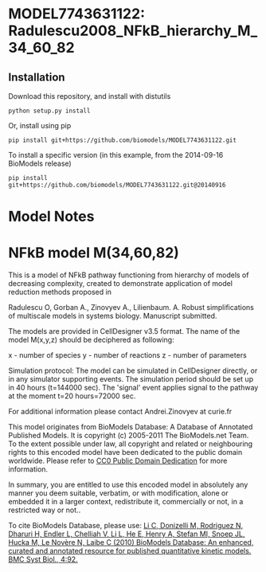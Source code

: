 # MODEL7743631122: Radulescu2008_NFkB_hierarchy_M_34_60_82

## Installation

Download this repository, and install with distutils

`python setup.py install`

Or, install using pip

`pip install git+https://github.com/biomodels/MODEL7743631122.git`

To install a specific version (in this example, from the 2014-09-16 BioModels release)

`pip install git+https://github.com/biomodels/MODEL7743631122.git@20140916`


# Model Notes


# NFkB model M(34,60,82)

This is a model of NFkB pathway functioning from hierarchy of models of
decreasing complexity, created to demonstrate application of model reduction
methods proposed in

Radulescu O, Gorban A., Zinovyev A., Lilienbaum. A. Robust simplifications of
multiscale models in systems biology. Manuscript submitted.

The models are provided in CellDesigner v3.5 format. The name of the model
M(x,y,z) should be deciphered as following:

x - number of species y - number of reactions z - number of parameters

Simulation protocol: The model can be simulated in CellDesigner directly, or
in any simulator supporting events. The simulation period should be set up in
40 hours (t=144000 sec). The 'signal' event applies signal to the pathway at
the moment t=20 hours=72000 sec.

For additional information please contact Andrei.Zinovyev at curie.fr

This model originates from BioModels Database: A Database of Annotated
Published Models. It is copyright (c) 2005-2011 The BioModels.net Team.  
To the extent possible under law, all copyright and related or neighbouring
rights to this encoded model have been dedicated to the public domain
worldwide. Please refer to [CC0 Public Domain
Dedication](http://creativecommons.org/publicdomain/zero/1.0/) for more
information.

In summary, you are entitled to use this encoded model in absolutely any
manner you deem suitable, verbatim, or with modification, alone or embedded it
in a larger context, redistribute it, commercially or not, in a restricted way
or not..  
  
To cite BioModels Database, please use: [Li C, Donizelli M, Rodriguez N,
Dharuri H, Endler L, Chelliah V, Li L, He E, Henry A, Stefan MI, Snoep JL,
Hucka M, Le Novère N, Laibe C (2010) BioModels Database: An enhanced, curated
and annotated resource for published quantitative kinetic models. BMC Syst
Biol., 4:92.](http://www.ncbi.nlm.nih.gov/pubmed/20587024)


